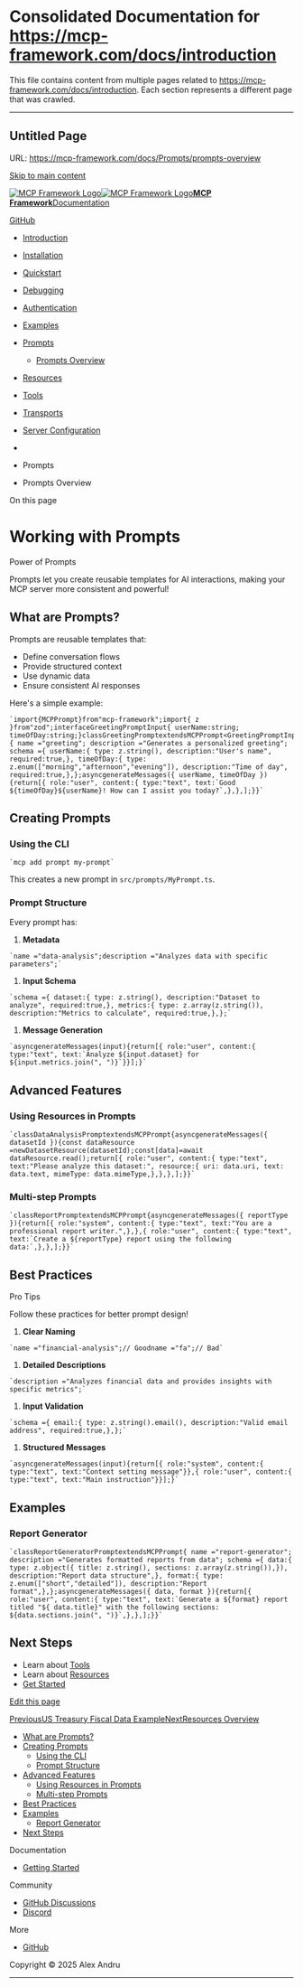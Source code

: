 # Consolidated Documentation for https://mcp-framework.com/docs/introduction

This file contains content from multiple pages related to https://mcp-framework.com/docs/introduction.
Each section represents a different page that was crawled.

---


## Untitled Page
URL: https://mcp-framework.com/docs/Prompts/prompts-overview

[Skip to main content](#__docusaurus_skipToContent_fallback)

[![MCP Framework Logo](/img/logo.svg)![MCP Framework Logo](/img/logo.svg)**MCP Framework**](/)[Documentation](/docs/introduction)

[GitHub](https://github.com/QuantGeekDev/mcp-framework)

  * [Introduction](/docs/introduction)
  * [Installation](/docs/installation)
  * [Quickstart](/docs/quickstart)
  * [Debugging](/docs/debugging)
  * [Authentication](/docs/Authentication/overview)

  * [Examples](/docs/Examples/fiscal-data)

  * [Prompts](/docs/Prompts/prompts-overview)

    * [Prompts Overview](/docs/Prompts/prompts-overview)
  * [Resources](/docs/Resources/resources-overview)

  * [Tools](/docs/Tools/tools-overview)

  * [Transports](/docs/Transports/transports-overview)

  * [Server Configuration](/docs/server-configuration)



  * [](/)
  * Prompts
  * Prompts Overview



On this page

# Working with Prompts

Power of Prompts

Prompts let you create reusable templates for AI interactions, making your MCP server more consistent and powerful!

## What are Prompts?[​](#what-are-prompts "Direct link to What are Prompts?")

Prompts are reusable templates that:

  * Define conversation flows
  * Provide structured context
  * Use dynamic data
  * Ensure consistent AI responses



Here's a simple example:

```
`import{MCPPrompt}from"mcp-framework";import{ z }from"zod";interfaceGreetingPromptInput{ userName:string; timeOfDay:string;}classGreetingPromptextendsMCPPrompt<GreetingPromptInput>{ name ="greeting"; description ="Generates a personalized greeting"; schema ={ userName:{ type: z.string(), description:"User's name", required:true,}, timeOfDay:{ type: z.enum(["morning","afternoon","evening"]), description:"Time of day", required:true,},};asyncgenerateMessages({ userName, timeOfDay }){return[{ role:"user", content:{ type:"text", text:`Good ${timeOfDay}${userName}! How can I assist you today?`,},},];}}`
```

## Creating Prompts[​](#creating-prompts "Direct link to Creating Prompts")

### Using the CLI[​](#using-the-cli "Direct link to Using the CLI")

```
`mcp add prompt my-prompt`
```

This creates a new prompt in `src/prompts/MyPrompt.ts`.

### Prompt Structure[​](#prompt-structure "Direct link to Prompt Structure")

Every prompt has:

  1. **Metadata**



```
`name ="data-analysis";description ="Analyzes data with specific parameters";`
```

  1. **Input Schema**



```
`schema ={ dataset:{ type: z.string(), description:"Dataset to analyze", required:true,}, metrics:{ type: z.array(z.string()), description:"Metrics to calculate", required:true,},};`
```

  1. **Message Generation**



```
`asyncgenerateMessages(input){return[{ role:"user", content:{ type:"text", text:`Analyze ${input.dataset} for ${input.metrics.join(", ")}`}}];}`
```

## Advanced Features[​](#advanced-features "Direct link to Advanced Features")

### Using Resources in Prompts[​](#using-resources-in-prompts "Direct link to Using Resources in Prompts")

```
`classDataAnalysisPromptextendsMCPPrompt{asyncgenerateMessages({ datasetId }){const dataResource =newDatasetResource(datasetId);const[data]=await dataResource.read();return[{ role:"user", content:{ type:"text", text:"Please analyze this dataset:", resource:{ uri: data.uri, text: data.text, mimeType: data.mimeType,},},},];}}`
```

### Multi-step Prompts[​](#multi-step-prompts "Direct link to Multi-step Prompts")

```
`classReportPromptextendsMCPPrompt{asyncgenerateMessages({ reportType }){return[{ role:"system", content:{ type:"text", text:"You are a professional report writer.",},},{ role:"user", content:{ type:"text", text:`Create a ${reportType} report using the following data:`,},},];}}`
```

## Best Practices[​](#best-practices "Direct link to Best Practices")

Pro Tips

Follow these practices for better prompt design!

  1. **Clear Naming**



```
`name ="financial-analysis";// Goodname ="fa";// Bad`
```

  1. **Detailed Descriptions**



```
`description ="Analyzes financial data and provides insights with specific metrics";`
```

  1. **Input Validation**



```
`schema ={ email:{ type: z.string().email(), description:"Valid email address", required:true,},};`
```

  1. **Structured Messages**



```
`asyncgenerateMessages(input){return[{ role:"system", content:{ type:"text", text:"Context setting message"}},{ role:"user", content:{ type:"text", text:"Main instruction"}}];}`
```

## Examples[​](#examples "Direct link to Examples")

### Report Generator[​](#report-generator "Direct link to Report Generator")

```
`classReportGeneratorPromptextendsMCPPrompt{ name ="report-generator"; description ="Generates formatted reports from data"; schema ={ data:{ type: z.object({ title: z.string(), sections: z.array(z.string()),}), description:"Report data structure",}, format:{ type: z.enum(["short","detailed"]), description:"Report format",},};asyncgenerateMessages({ data, format }){return[{ role:"user", content:{ type:"text", text:`Generate a ${format} report titled "${ data.title}" with the following sections: ${data.sections.join(", ")}`,},},];}}`
```

## Next Steps[​](#next-steps "Direct link to Next Steps")

  * Learn about [Tools](/docs/Tools/tools-overview)
  * Learn about [Resources](/docs/Resources/resources-overview)
  * [Get Started](/docs/quickstart)



[Edit this page](https://github.com/QuantGeekDev/mcp-framework/tree/main/docs/Prompts/overview.md)

[PreviousUS Treasury Fiscal Data Example](/docs/Examples/fiscal-data)[NextResources Overview](/docs/Resources/resources-overview)

  * [What are Prompts?](#what-are-prompts)
  * [Creating Prompts](#creating-prompts)
    * [Using the CLI](#using-the-cli)
    * [Prompt Structure](#prompt-structure)
  * [Advanced Features](#advanced-features)
    * [Using Resources in Prompts](#using-resources-in-prompts)
    * [Multi-step Prompts](#multi-step-prompts)
  * [Best Practices](#best-practices)
  * [Examples](#examples)
    * [Report Generator](#report-generator)
  * [Next Steps](#next-steps)



Documentation

  * [Getting Started](/docs/introduction)



Community

  * [GitHub Discussions](https://github.com/QuantGeekDev/mcp-framework/discussions)
  * [Discord](https://discord.gg/kqjRdn3T)



More

  * [GitHub](https://github.com/QuantGeekDev/mcp-framework)



Copyright © 2025 Alex Andru 


---

